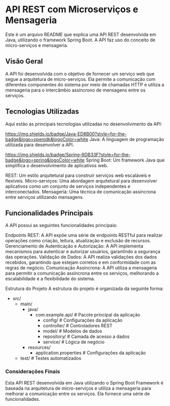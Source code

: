 # API REST com Microserviços e Mensageria
Este é um arquivo README que explica uma API REST desenvolvida em Java, utilizando o framework Spring Boot. A API faz uso do conceito de micro-serviços e mensageria.

## Visão Geral
A API foi desenvolvida com o objetivo de fornecer um serviço web que segue a arquitetura de micro-serviços. Ela permite a comunicação com diferentes componentes do sistema por meio de chamadas HTTP e utiliza a mensageria para o intercâmbio assíncrono de mensagens entre os serviços.

## Tecnologias Utilizadas
Aqui estão as principais tecnologias utilizadas no desenvolvimento da API:

https://img.shields.io/badge/Java-ED8B00?style=for-the-badge&logo=openjdk&logoColor=white
Java: A linguagem de programação utilizada para desenvolver a API.

https://img.shields.io/badge/Spring-6DB33F?style=for-the-badge&logo=spring&logoColor=white
Spring Boot: Um framework Java que simplifica o desenvolvimento de aplicativos web.

REST: Um estilo arquitetural para construir serviços web escaláveis e flexíveis.
Micro-serviços: Uma abordagem arquitetural para desenvolver aplicativos como um conjunto de serviços independentes e interconectados.
Mensageria: Uma técnica de comunicação assíncrona entre serviços utilizando mensagens.

## Funcionalidades Principais
A API possui as seguintes funcionalidades principais:

Endpoints REST: A API expõe uma série de endpoints RESTful para realizar operações como criação, leitura, atualização e exclusão de recursos.
Gerenciamento de Autenticação e Autorização: A API implementa mecanismos para autenticar e autorizar usuários, garantindo a segurança das operações.
Validação de Dados: A API realiza validações dos dados recebidos, garantindo que estejam corretos e em conformidade com as regras de negócio.
Comunicação Assíncrona: A API utiliza a mensageria para permitir a comunicação assíncrona entre os serviços, melhorando a escalabilidade e a flexibilidade do sistema.

Estrutura do Projeto
A estrutura do projeto é organizada da seguinte forma:

- src/
    - main/
        - java/
            - com.example.api/          # Pacote principal da aplicação
                - config/                # Configurações da aplicação
                - controller/            # Controladores REST
                - model/                 # Modelos de dados
                - repository/            # Camada de acesso a dados
                - service/               # Lógica de negócio
        - resources/
            - application.properties    # Configurações da aplicação
    - test/                             # Testes automatizados

### Considerações Finais
Esta API REST desenvolvida em Java utilizando o Spring Boot Framework é baseada na arquitetura de micro-serviços e utiliza a mensageria para melhorar a comunicação entre os serviços. Ela fornece uma série de funcionalidades.


